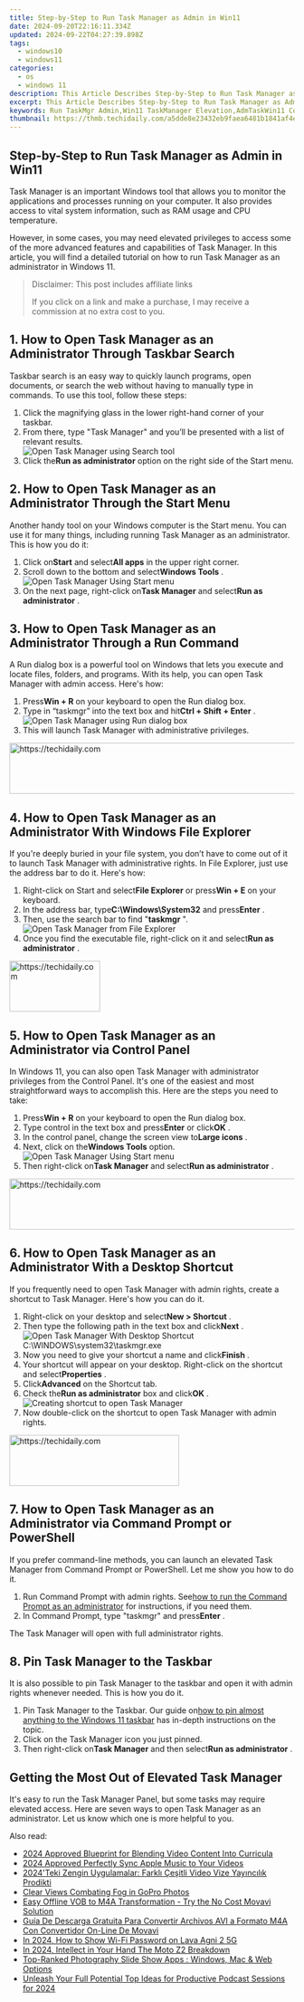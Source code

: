 ```yaml
---
title: Step-by-Step to Run Task Manager as Admin in Win11
date: 2024-09-20T22:16:11.334Z
updated: 2024-09-22T04:27:39.898Z
tags:
  - windows10
  - windows11
categories:
  - os
  - windows 11
description: This Article Describes Step-by-Step to Run Task Manager as Admin in Win11
excerpt: This Article Describes Step-by-Step to Run Task Manager as Admin in Win11
keywords: Run TaskMgr Admin,Win11 TaskManager Elevation,AdmTaskWin11 Command Guide,Execute TaskMgr WIDowed,Administrative TaskMgr in Windows,Gain Control Over Win11 Tasks,Manage Windows Tasks Admin-Level
thumbnail: https://thmb.techidaily.com/a5dde8e23432eb9faea6481b1841af4ec33dc75da64317f31b7964d607abcd74.jpg
---
```


## Step-by-Step to Run Task Manager as Admin in Win11

 Task Manager is an important Windows tool that allows you to monitor the applications and processes running on your computer. It also provides access to vital system information, such as RAM usage and CPU temperature.

 However, in some cases, you may need elevated privileges to access some of the more advanced features and capabilities of Task Manager. In this article, you will find a detailed tutorial on how to run Task Manager as an administrator in Windows 11.

>  Disclaimer: This post includes affiliate links
>
>  If you click on a link and make a purchase, I may receive a commission at no extra cost to you.
>

## 1\. How to Open Task Manager as an Administrator Through Taskbar Search

 Taskbar search is an easy way to quickly launch programs, open documents, or search the web without having to manually type in commands. To use this tool, follow these steps:

1. Click the magnifying glass in the lower right-hand corner of your taskbar.
2. From there, type "Task Manager" and you’ll be presented with a list of relevant results.  
![Open Task Manager using Search tool](https://static1.makeuseofimages.com/wordpress/wp-content/uploads/2022/12/open-task-manager-using-search-tool.jpg)
3. Click the**Run as administrator** option on the right side of the Start menu.

## 2\. How to Open Task Manager as an Administrator Through the Start Menu

 Another handy tool on your Windows computer is the Start menu. You can use it for many things, including running Task Manager as an administrator. This is how you do it:

1. Click on**Start** and select**All apps** in the upper right corner.
2. Scroll down to the bottom and select**Windows Tools** .  
![Open Task Manager Using Start menu](https://static1.makeuseofimages.com/wordpress/wp-content/uploads/2022/12/open-task-manager-using-start-menu.jpg)
3. On the next page, right-click on**Task Manager** and select**Run as administrator** .

## 3\. How to Open Task Manager as an Administrator Through a Run Command

 A Run dialog box is a powerful tool on Windows that lets you execute and locate files, folders, and programs. With its help, you can open Task Manager with admin access. Here's how:

1. Press**Win + R** on your keyboard to open the Run dialog box.
2. Type in “taskmgr” into the text box and hit**Ctrl + Shift + Enter** .  
![Open Task Manager using Run dialog box](https://static1.makeuseofimages.com/wordpress/wp-content/uploads/2022/12/open-task-manager-using-run-dialog-box.jpg)
3. This will launch Task Manager with administrative privileges.

<!-- affiliate ads begin -->
<a href="https://appsumo.8odi.net/c/5597632/2111994/7443" target="_top" id="2111994">
  <img src="//a.impactradius-go.com/display-ad/7443-2111994" border="0" alt="https://techidaily.com" width="728" height="90"/>
</a>
<img height="0" width="0" src="https://appsumo.8odi.net/i/5597632/2111994/7443" style="position:absolute;visibility:hidden;" border="0" />
<!-- affiliate ads end -->

## 4\. How to Open Task Manager as an Administrator With Windows File Explorer

 If you're deeply buried in your file system, you don’t have to come out of it to launch Task Manager with administrative rights. In File Explorer, just use the address bar to do it. Here's how:

1. Right-click on Start and select**File Explorer** or press**Win + E** on your keyboard.
2. In the address bar, type**C:\\Windows\\System32** and press**Enter** .
3. Then, use the search bar to find "**taskmgr** ".  
![Open Task Manager from File Explorer](https://static1.makeuseofimages.com/wordpress/wp-content/uploads/2022/12/open-task-manager-from-file-explorer.jpg)
4. Once you find the executable file, right-click on it and select**Run as administrator** .

<!-- affiliate ads begin -->
<a href="https://aligracehair.sjv.io/c/5597632/2135410/19272" target="_top" id="2135410">
  <img src="//a.impactradius-go.com/display-ad/19272-2135410" border="0" alt="https://techidaily.com" width="160" height="90"/>
</a>
<img height="0" width="0" src="https://aligracehair.sjv.io/i/5597632/2135410/19272" style="position:absolute;visibility:hidden;" border="0" />
<!-- affiliate ads end -->

## 5\. How to Open Task Manager as an Administrator via Control Panel

 In Windows 11, you can also open Task Manager with administrator privileges from the Control Panel. It's one of the easiest and most straightforward ways to accomplish this. Here are the steps you need to take:

1. Press**Win + R** on your keyboard to open the Run dialog box.
2. Type control in the text box and press**Enter** or click**OK** .
3. In the control panel, change the screen view to**Large icons** .
4. Next, click on the**Windows Tools** option.  
![Open Task Manager Using Start menu](https://static1.makeuseofimages.com/wordpress/wp-content/uploads/2022/12/open-task-manager-using-start-menu.jpg)
5. Then right-click on**Task Manager** and select**Run as administrator** .

<!-- affiliate ads begin -->
<a href="https://unicoeye.pxf.io/c/5597632/2134242/18498" target="_top" id="2134242">
  <img src="//a.impactradius-go.com/display-ad/18498-2134242" border="0" alt="https://techidaily.com" width="728" height="90"/>
</a>
<img height="0" width="0" src="https://unicoeye.pxf.io/i/5597632/2134242/18498" style="position:absolute;visibility:hidden;" border="0" />
<!-- affiliate ads end -->

## 6\. How to Open Task Manager as an Administrator With a Desktop Shortcut

 If you frequently need to open Task Manager with admin rights, create a shortcut to Task Manager. Here's how you can do it.

1. Right-click on your desktop and select**New > Shortcut** .
2. Then type the following path in the text box and click**Next** .  
![Open Task Manager With Desktop Shortcut](https://static1.makeuseofimages.com/wordpress/wp-content/uploads/2022/12/open-task-manager-with-desktop-shortcut.jpg)  
C:\WINDOWS\system32\taskmgr.exe
3. Now you need to give your shortcut a name and click**Finish** .
4. Your shortcut will appear on your desktop. Right-click on the shortcut and select**Properties** .
5. Click**Advanced** on the Shortcut tab.
6. Check the**Run as administrator** box and click**OK** .  
![Creating shortcut to open Task Manager](https://static1.makeuseofimages.com/wordpress/wp-content/uploads/2022/12/creating-shortcut-to-open-task-manager.jpg)
7. Now double-click on the shortcut to open Task Manager with admin rights.

<!-- affiliate ads begin -->
<a href="https://aligracehair.sjv.io/c/5597632/2047346/19272" target="_top" id="2047346">
  <img src="//a.impactradius-go.com/display-ad/19272-2047346" border="0" alt="https://techidaily.com" width="300" height="90"/>
</a>
<img height="0" width="0" src="https://aligracehair.sjv.io/i/5597632/2047346/19272" style="position:absolute;visibility:hidden;" border="0" />
<!-- affiliate ads end -->

## 7\. How to Open Task Manager as an Administrator via Command Prompt or PowerShell

 If you prefer command-line methods, you can launch an elevated Task Manager from Command Prompt or PowerShell. Let me show you how to do it.

1. Run Command Prompt with admin rights. See[how to run the Command Prompt as an administrator](https://www.makeuseof.com/windows-run-command-prompt-admin/) for instructions, if you need them.
2. In Command Prompt, type "taskmgr" and press**Enter** .

The Task Manager will open with full administrator rights.

## 8\. Pin Task Manager to the Taskbar

 It is also possible to pin Task Manager to the taskbar and open it with admin rights whenever needed. This is how you do it.

1. Pin Task Manager to the Taskbar. Our guide on[how to pin almost anything to the Windows 11 taskbar](https://www.makeuseof.com/windows-11-taskbar-pin-almost-anything/) has in-depth instructions on the topic.
2. Click on the Task Manager icon you just pinned.
3. Then right-click on**Task Manager** and then select**Run as administrator** .

## Getting the Most Out of Elevated Task Manager

 It's easy to run the Task Manager Panel, but some tasks may require elevated access. Here are seven ways to open Task Manager as an administrator. Let us know which one is more helpful to you.

<ins class="adsbygoogle"
     style="display:block"
     data-ad-format="autorelaxed"
     data-ad-client="ca-pub-7571918770474297"
     data-ad-slot="1223367746"></ins>

<ins class="adsbygoogle"
     style="display:block"
     data-ad-client="ca-pub-7571918770474297"
     data-ad-slot="8358498916"
     data-ad-format="auto"
     data-full-width-responsive="true"></ins>

<span class="atpl-alsoreadstyle">Also read:</span>
<div><ul>
<li><a href="https://extra-hints.techidaily.com/2024-approved-blueprint-for-blending-video-content-into-curricula/"><u>2024 Approved Blueprint for Blending Video Content Into Curricula</u></a></li>
<li><a href="https://fox-access.techidaily.com/2024-approved-perfectly-sync-apple-music-to-your-videos/"><u>2024 Approved Perfectly Sync Apple Music to Your Videos</u></a></li>
<li><a href="https://win11-tips.techidaily.com/2024teki-zengin-uygulamalar-farkli-cesitli-video-vize-yayincilik-prodikti/"><u>2024'Teki Zengin Uygulamalar: Farklı Çeşitli Video Vize Yayıncılık Prodikti</u></a></li>
<li><a href="https://fox-links.techidaily.com/clear-views-combating-fog-in-gopro-photos/"><u>Clear Views Combating Fog in GoPro Photos</u></a></li>
<li><a href="https://win11-tips.techidaily.com/easy-offline-vob-to-m4a-transformation-try-the-no-cost-movavi-solution/"><u>Easy Offline VOB to M4A Transformation - Try the No Cost Movavi Solution</u></a></li>
<li><a href="https://win11-tips.techidaily.com/guia-de-descarga-gratuita-para-convertir-archivos-avi-a-formato-m4a-con-convertidor-on-line-de-movavi/"><u>Guía De Descarga Gratuita Para Convertir Archivos AVI a Formato M4A Con Convertidor On-Line De Movavi</u></a></li>
<li><a href="https://android-unlock.techidaily.com/in-2024-how-to-show-wi-fi-password-on-lava-agni-2-5g-by-drfone-android/"><u>In 2024, How to Show Wi-Fi Password on Lava Agni 2 5G</u></a></li>
<li><a href="https://extra-approaches.techidaily.com/in-2024-intellect-in-your-hand-the-moto-z2-breakdown/"><u>In 2024, Intellect in Your Hand The Moto Z2 Breakdown</u></a></li>
<li><a href="https://win11-tips.techidaily.com/top-ranked-photography-slide-show-apps-windows-mac-and-web-options/"><u>Top-Ranked Photography Slide Show Apps : Windows, Mac & Web Options</u></a></li>
<li><a href="https://some-approaches.techidaily.com/unleash-your-full-potential-top-ideas-for-productive-podcast-sessions-for-2024/"><u>Unleash Your Full Potential Top Ideas for Productive Podcast Sessions for 2024</u></a></li>
</ul></div>

